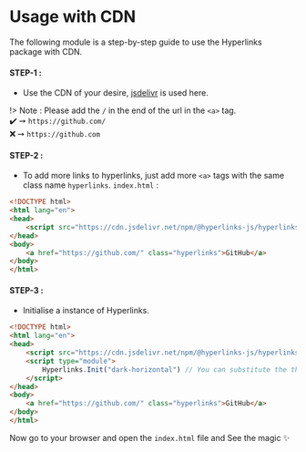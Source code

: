 # Usage with CDN 

The following module is a step-by-step guide to use the Hyperlinks package with CDN.

#### STEP-1 :
- Use the CDN of your desire, [jsdelivr](https://www.jsdelivr.com/package/npm/@hyperlinks-js/hyperlinks) is used here.

!> Note : Please add the `/` in the end of the url in the `<a>` tag.  
✔️ ➙ `https://github.com/`  
❌ ➙ `https://github.com`

#### STEP-2 :
- To add more links to hyperlinks, just add more `<a>` tags with the same class name `hyperlinks`.
`index.html` :
```html
<!DOCTYPE html>
<html lang="en">
<head>
    <script src="https://cdn.jsdelivr.net/npm/@hyperlinks-js/hyperlinks@2.0.0/dist/index.bundle.js" type="module"></script>
</head>
<body>
    <a href="https://github.com/" class="hyperlinks">GitHub</a>
</body>
</html>
```

#### STEP-3 :
- Initialise a instance of Hyperlinks.
```html
<!DOCTYPE html>
<html lang="en">
<head>
    <script src="https://cdn.jsdelivr.net/npm/@hyperlinks-js/hyperlinks@2.0.0/dist/index.bundle.js" type="module"></script>
    <script type="module">
        Hyperlinks.Init("dark-horizontal") // You can substitute the theme name with any theme name you want.
    </script>
</head>
<body>
    <a href="https://github.com/" class="hyperlinks">GitHub</a>
</body>
</html>
```

Now go to your browser and open the `index.html` file and See the magic ✨
